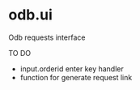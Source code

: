 # odb.ui
Odb requests interface


TO DO
- input.orderid enter key handler
- function for generate request link
